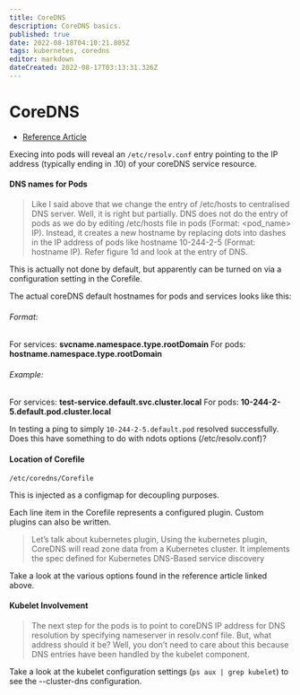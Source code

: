 ```yaml
---
title: CoreDNS
description: CoreDNS basics.
published: true
date: 2022-08-18T04:10:21.805Z
tags: kubernetes, coredns
editor: markdown
dateCreated: 2022-08-17T03:13:31.326Z
---
```


# CoreDNS	

- [Reference Article](https://blog.opstree.com/2020/06/16/a-closer-look-at-coredns/)

Execing into pods will reveal an `/etc/resolv.conf` entry pointing to the IP address (typically ending in .10) of your coreDNS service resource. 

#### DNS names for Pods

> Like I said above that we change the entry of /etc/hosts to centralised DNS server. Well, it is right but partially. DNS does not do the entry of pods as we do by editing /etc/hosts file in pods (Format: <pod_name> IP). Instead, it creates a new hostname by replacing dots into dashes in the IP address of pods like hostname 10-244-2-5 (Format: hostname   IP). Refer figure 1d and look at the entry of DNS.
  
This is actually not done by default, but apparently can be turned on via a configuration setting in the Corefile.

The actual coreDNS default hostnames for pods and services looks like this: 

###### Format: 

For services: **svcname.namespace.type.rootDomain**
For pods: **hostname.namespace.type.rootDomain**

###### Example:  

For services: **test-service.default.svc.cluster.local**
For pods: **10-244-2-5.default.pod.cluster.local**

In testing a ping to simply `10-244-2-5.default.pod` resolved successfully. Does this have something to do with ndots options (/etc/resolv.conf)? 


  
#### Location of Corefile
  
`/etc/coredns/Corefile`

This is injected as a configmap for decoupling purposes. 

Each line item in the Corefile represents a configured plugin. Custom plugins can also be written. 

> Let’s talk about kubernetes plugin, Using the kubernetes plugin, CoreDNS will read zone data from a Kubernetes cluster. It implements the spec defined for Kubernetes DNS-Based service discovery

Take a look at the various options found in the reference article linked above. 

#### Kubelet Involvement

> The next step for the pods is to point to coreDNS IP address for DNS resolution by specifying nameserver in resolv.conf file. But, what address should it be?
Well, you don’t need to care about this because DNS entries have been handled by the kubelet component.

Take a look at the kubelet configuration settings (`ps aux | grep kubelet`) to see the --cluster-dns configuration. 


  
  